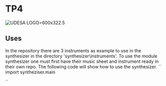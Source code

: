 # TP4
![UDESA LOGO](https://user-images.githubusercontent.com/101142182/177570532-6c64a0f6-4c89-4ffd-a214-95629d620ab9.png)=600x322.5
## Uses
In the repository there are 3 instruments as example to use in the synthesizer in the directory 'synthesizer\instruments'. 
To use the module synthesizer one must first have their music sheet and instrument ready in their own repo. The following code will show how to use the synthesizer. 
`` import syntheziser.main

`` 
